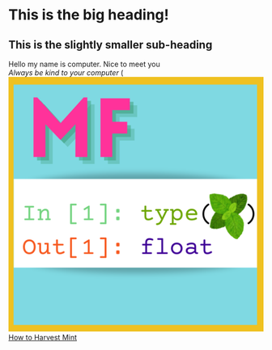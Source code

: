 # This is the big heading!
## This is the slightly smaller sub-heading

Hello my name is computer. Nice to meet you <br> 
*Always be kind to your computer*
(![Minty Floats](./PP.png)
[How to Harvest Mint](https://www.masterclass.com/articles/how-to-harvest-mint)
